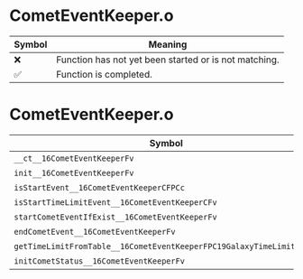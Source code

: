 # CometEventKeeper.o
| Symbol | Meaning 
| ------------- | ------------- 
| :x: | Function has not yet been started or is not matching. 
| :white_check_mark: | Function is completed. 


# CometEventKeeper.o
| Symbol | Decompiled? |
| ------------- | ------------- |
| `__ct__16CometEventKeeperFv` | :x: |
| `init__16CometEventKeeperFv` | :x: |
| `isStartEvent__16CometEventKeeperCFPCc` | :x: |
| `isStartTimeLimitEvent__16CometEventKeeperCFv` | :x: |
| `startCometEventIfExist__16CometEventKeeperFv` | :x: |
| `endCometEvent__16CometEventKeeperFv` | :x: |
| `getTimeLimitFromTable__16CometEventKeeperFPC19GalaxyTimeLimitInfoi` | :x: |
| `initCometStatus__16CometEventKeeperFv` | :x: |
